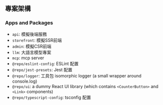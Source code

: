 ## 專案架構

### Apps and Packages

- `api`: 模擬後端服務
- `storefront`: 模擬SSR前端
- `admin`: 模擬CSR前端
- `llm`: 大語言模型專案
- `mcp`: mcp server
- `@repo/eslint-config`: ESLint 配置
- `@repo/jest-presets`: Jest 配置
- `@repo/logger`: 工具包 isomorphic logger (a small wrapper around console.log)
- `@repo/ui`: a dummy React UI library (which contains `<CounterButton>` and `<Link>` components)
- `@repo/typescript-config`: tsconfig 配置
